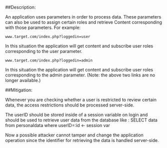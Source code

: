 ##Description:

An application uses parameters in order to process data.
These parameters can also be used to assign certain roles and retrieve
Content corresponding with those parameters.
For example:

    www.target.com/index.php?loggedin=user

In this situation the application will get content and subscribe user roles corresponding to the user parameter.

    www.target.com/index.php?loggedin=admin

In this situation the application will get content and subscribe user roles corresponding to the admin parameter.
(Note: the above two links are no longer available.)

##Mitigation:

Whenever you are checking whether a user is restricted to review certain data, the access
restrictions should be processed server-side.

The userID should be stored inside of a session variable on login and should be used to
retrieve user data from the database like : SELECT data from personaldata where userID=:id <- session var

Now a possible attacker cannot tamper and change the application operation since the
identifier for retrieving the data is handled server-side.
